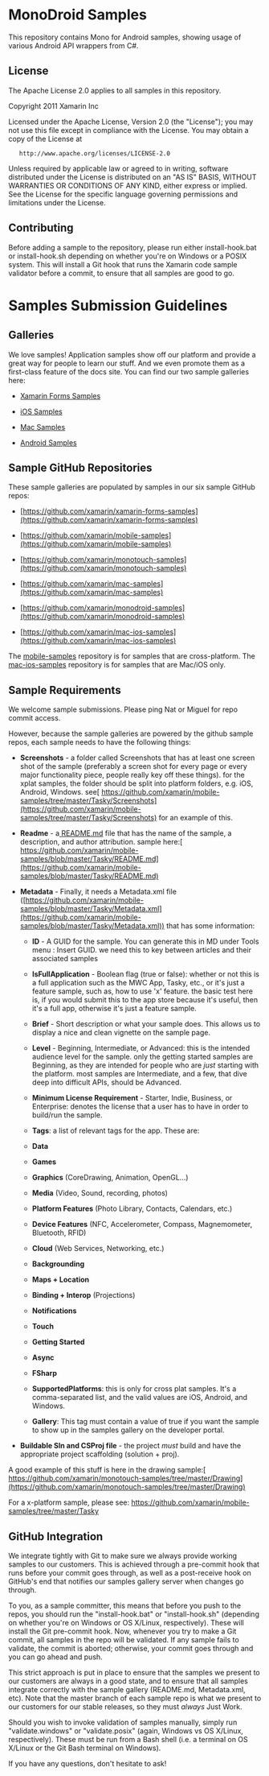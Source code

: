 MonoDroid Samples
=================

This repository contains Mono for Android samples, showing usage of various
Android API wrappers from C#.

License
-------

The Apache License 2.0 applies to all samples in this repository.

   Copyright 2011 Xamarin Inc

   Licensed under the Apache License, Version 2.0 (the "License");
   you may not use this file except in compliance with the License.
   You may obtain a copy of the License at

       http://www.apache.org/licenses/LICENSE-2.0

   Unless required by applicable law or agreed to in writing, software
   distributed under the License is distributed on an "AS IS" BASIS,
   WITHOUT WARRANTIES OR CONDITIONS OF ANY KIND, either express or implied.
   See the License for the specific language governing permissions and
   limitations under the License.

Contributing
------------

Before adding a sample to the repository, please run either install-hook.bat
or install-hook.sh depending on whether you're on Windows or a POSIX system.
This will install a Git hook that runs the Xamarin code sample validator before
a commit, to ensure that all samples are good to go.                                                                 
                                             
Samples Submission Guidelines
=============================

## Galleries

We love samples! Application samples show off our platform and provide a great way for people to learn our stuff. And we even promote them as a first-class feature of the docs site. You can find our two sample galleries here:

* [Xamarin Forms Samples](http://developer.xamarin.com/samples/xamarin-forms/all/)

* [iOS Samples](http://developer.xamarin.com/samples/ios/all/)

* [Mac Samples](http://developer.xamarin.com/samples/mac/all/)

* [Android Samples](http://developer.xamarin.com/samples/android/all/)

## Sample GitHub Repositories

These sample galleries are populated by samples in our six sample GitHub repos:

* [https://github.com/xamarin/xamarin-forms-samples](https://github.com/xamarin/xamarin-forms-samples)

* [https://github.com/xamarin/mobile-samples](https://github.com/xamarin/mobile-samples)

* [https://github.com/xamarin/monotouch-samples](https://github.com/xamarin/monotouch-samples)

* [https://github.com/xamarin/mac-samples](https://github.com/xamarin/mac-samples)

* [https://github.com/xamarin/monodroid-samples](https://github.com/xamarin/monodroid-samples)

* [https://github.com/xamarin/mac-ios-samples](https://github.com/xamarin/mac-ios-samples)

The [mobile-samples](https://github.com/xamarin/mobile-samples) repository is for samples that are cross-platform.
The [mac-ios-samples](https://github.com/xamarin/mac-ios-samples) repository is for samples that are Mac/iOS only.

## Sample Requirements

We welcome sample submissions. Please ping Nat or Miguel for repo commit access.

However, because the sample galleries are powered by the github sample repos, each sample needs to have the following things:

* **Screenshots** - a folder called Screenshots that has at least one screen shot of the sample (preferably a screen shot for every page or every major functionality piece, people really key off these things). for the xplat samples, the folder should be split into platform folders, e.g. iOS, Android, Windows. see[ https://github.com/xamarin/mobile-samples/tree/master/Tasky/Screenshots](https://github.com/xamarin/mobile-samples/tree/master/Tasky/Screenshots) for an example of this.

* **Readme** - a[ README.md](http://readme.md/) file that has the name of the sample, a description, and author attribution. sample here:[ https://github.com/xamarin/mobile-samples/blob/master/Tasky/README.md](https://github.com/xamarin/mobile-samples/blob/master/Tasky/README.md)

* **Metadata** - Finally, it needs a Metadata.xml file ([https://github.com/xamarin/mobile-samples/blob/master/Tasky/Metadata.xml](https://github.com/xamarin/mobile-samples/blob/master/Tasky/Metadata.xml)) that has some information:

    * **ID** - A GUID for the sample. You can generate this in MD under Tools menu : Insert GUID. we need this to key between articles and their associated samples

    * **IsFullApplication** - Boolean flag (true or false): whether or not this is a full application such as the MWC App, Tasky, etc., or it's just a feature sample, such as, how to use 'x' feature. the basic test here is, if you would submit this to the app store because it's useful, then it's a full app, otherwise it's just a feature sample.

    * **Brief** - Short description or what your sample does. This allows us to display a nice and clean vignette on the sample page.

    * **Level** - Beginning, Intermediate, or Advanced: this is the intended audience level for the sample. only the getting started samples are Beginning, as they are intended for people who are _just_ starting with the platform. most samples are Intermediate, and a few, that dive deep into difficult APIs, should be Advanced.

    * **Minimum License Requirement** - Starter, Indie, Business, or Enterprise: denotes the license that a user has to have in order to build/run the sample.

    * **Tags**: a list of relevant tags for the app. These are:
    * **Data**
    * **Games**
    * **Graphics** (CoreDrawing, Animation, OpenGL...)
    * **Media** (Video, Sound, recording, photos)
    * **Platform Features** (Photo Library, Contacts, Calendars, etc.)
    * **Device Features** (NFC, Accelerometer, Compass, Magnemometer, Bluetooth, RFID)
    * **Cloud** (Web Services, Networking, etc.)
    * **Backgrounding**
    * **Maps + Location**
    * **Binding + Interop** (Projections)
    * **Notifications**
    * **Touch**
    * **Getting Started**
    * **Async**
    * **FSharp**

    * **SupportedPlatforms**: this is only for cross plat samples. It's a comma-separated list, and the valid values are iOS, Android, and Windows.

    * **Gallery**: This tag must contain a value of true if you want the sample to show up in the samples gallery on the developer portal.

* **Buildable Sln and CSProj file** - the project _must_ build and have the appropriate project scaffolding (solution + proj).

A good example of this stuff is here in the drawing sample:[ https://github.com/xamarin/monotouch-samples/tree/master/Drawing](https://github.com/xamarin/monotouch-samples/tree/master/Drawing)

For a x-platform sample, please see: https://github.com/xamarin/mobile-samples/tree/master/Tasky

## GitHub Integration

We integrate tightly with Git to make sure we always provide working samples to our customers. This is achieved through a pre-commit hook that runs before your commit goes through, as well as a post-receive hook on GitHub's end that notifies our samples gallery server when changes go through.

To you, as a sample committer, this means that before you push to the repos, you should run the "install-hook.bat" or "install-hook.sh" (depending on whether you're on Windows or OS X/Linux, respectively). These will install the Git pre-commit hook. Now, whenever you try to make a Git commit, all samples in the repo will be validated. If any sample fails to validate, the commit is aborted; otherwise, your commit goes through and you can go ahead and push.

This strict approach is put in place to ensure that the samples we present to our customers are always in a good state, and to ensure that all samples integrate correctly with the sample gallery (README.md, Metadata.xml, etc). Note that the master branch of each sample repo is what we present to our customers for our stable releases, so they must *always* Just Work.

Should you wish to invoke validation of samples manually, simply run "validate.windows" or "validate.posix" (again, Windows vs OS X/Linux, respectively). These must be run from a Bash shell (i.e. a terminal on OS X/Linux or the Git Bash terminal on Windows).

If you have any questions, don't hesitate to ask!

